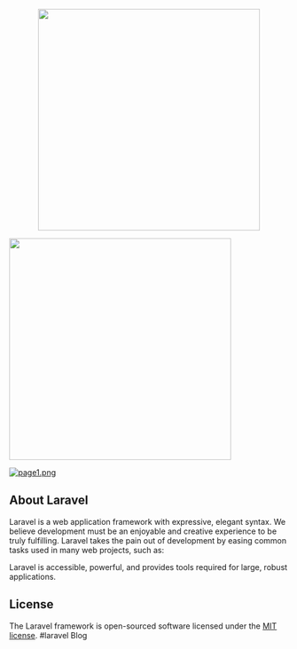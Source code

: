 <p align="center"><a href="https://laravel.com" target="_blank"><img src="https://raw.githubusercontent.com/laravel/art/master/logo-lockup/5%20SVG/2%20CMYK/1%20Full%20Color/laravel-logolockup-cmyk-red.svg" width="400"></a></p>

<img src="laravelBlog/page1.png" width="400">

[![page1.png](https://i.postimg.cc/5t3hnv9S/page1.png)](https://postimg.cc/d7hN0hyh)

## About Laravel

Laravel is a web application framework with expressive, elegant syntax. We believe development must be an enjoyable and creative experience to be truly fulfilling. Laravel takes the pain out of development by easing common tasks used in many web projects, such as:

Laravel is accessible, powerful, and provides tools required for large, robust applications.

## License

The Laravel framework is open-sourced software licensed under the [MIT license](https://opensource.org/licenses/MIT).
#laravel Blog

